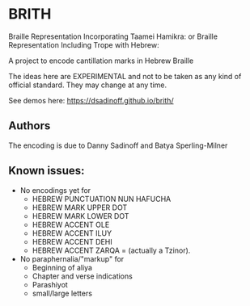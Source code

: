 # BRITH
Braille Representation Incorporating Taamei Hamikra:
   or 
Braille Representation Including Trope with Hebrew:

A project to encode cantillation marks in Hebrew Braille

The ideas here are EXPERIMENTAL and not to be taken as any kind of official standard.  They may change at any time.

See demos here: https://dsadinoff.github.io/brith/

## Authors
The encoding is due to Danny Sadinoff and Batya Sperling-Milner

## Known issues:
  * No encodings yet for
    * HEBREW PUNCTUATION NUN HAFUCHA
    * HEBREW MARK UPPER DOT
    * HEBREW MARK LOWER DOT
    * HEBREW ACCENT OLE
    * HEBREW ACCENT ILUY
    * HEBREW ACCENT DEHI
    * HEBREW ACCENT ZARQA = (actually a Tzinor).
  * No paraphernalia/"markup" for
    * Beginning of aliya
    * Chapter and verse indications
    * Parashiyot
    * small/large letters

    
    
